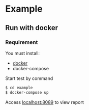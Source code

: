 # Example

## Run with docker

### Requirement

You must install:

- [docker](https://docs.docker.com/install/)
- docker-compose

Start test by command

```bash
$ cd example
$ docker-compose up
```

Access [localhost:8089](http://localhost:8089) to view report
